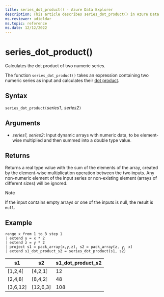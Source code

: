 ```yaml
---
title: series_dot_product() - Azure Data Explorer
description: This article describes series_dot_product() in Azure Data Explorer.
ms.reviewer: adieldar
ms.topic: reference
ms.date: 12/12/2022
---
```

# series_dot_product()

Calculates the dot product of two numeric series.

The function `series_dot_product()` takes an expression containing two numeric series as input and calculates their [dot product](https://en.wikipedia.org/wiki/Dot_product).

## Syntax

`series_dot_product(`*series1*`,` *series2*`)`

## Arguments

* *series1, series2*: Input dynamic arrays with numeric data, to be element-wise multiplied and then summed into a double type value.

## Returns

Returns a real type value with the sum of the elements of the array, created by the element-wise multiplication operation between the two inputs.
Any non-numeric element of the input series or non-existing element (arrays of different sizes) will be ignored.

> [!NOTE]
> If the input contains empty arrays or one of the inputs is null, the result is `null`.

## Example

<!-- csl: https://help.kusto.windows.net/Samples -->
```kusto
range x from 1 to 3 step 1 
| extend y = x * 2
| extend z = y * 2
| project s1 = pack_array(x,y,z), s2 = pack_array(z, y, x)
| extend s1_dot_product_s2 = series_dot_product(s1, s2)
```

|s1|s2|s1_dot_product_s2|
|---|---|---|
|[1,2,4]|[4,2,1]|12|
|[2,4,8]|[8,4,2]|48|
|[3,6,12]|[12,6,3]|108|
